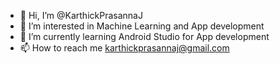 - 👋 Hi, I’m @KarthickPrasannaJ
- 👀 I’m interested in Machine Learning and App development
- 🌱 I’m currently learning Android Studio for App development
- 📫 How to reach me karthickprasannaj@gmail.com

<!---
KarthickPrasannaJ/KarthickPrasannaJ is a ✨ special ✨ repository because its `README.md` (this file) appears on your GitHub profile.
You can click the Preview link to take a look at your changes.
--->
